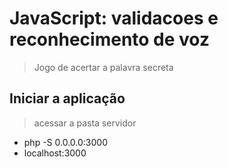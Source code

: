 # JavaScript: validacoes e reconhecimento de voz
> Jogo de acertar a palavra secreta

## Iniciar a aplicação
> acessar a pasta servidor
- php -S 0.0.0.0:3000
- localhost:3000
